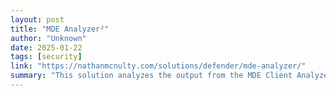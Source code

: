 ```yaml
---
layout: post
title: "MDE Analyzer²"
author: "Unknown"
date: 2025-01-22
tags: [security]
link: "https://nathanmcnulty.com/solutions/defender/mde-analyzer/"
summary: "This solution analyzes the output from the MDE Client Analyzer for common issue or things we might typically want to know for troubleshooting purposes. The initial coverage goals: Basic health chec..."
---
```

